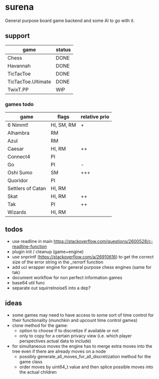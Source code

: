# surena

General purpose board game backend and some AI to go with it.

## support
|game|status|
|---|---|
|Chess|DONE|
|Havannah|DONE|
|TicTacToe|DONE|
|TicTacToe.Ultimate|DONE|
|TwixT.PP|WIP|

### games todo

|game|flags|relative prio|
|---|---|---|
|6 Nimmt!|HI, SM, RM|+|
|Alhambra|RM||
|Azul|RM||
|Caesar|HI, RM|++|
|Connect4|PI||
|Go|PI|-|
|Oshi Sumo|SM|+++|
|Quoridor|PI||
|Settlers of Catan|HI, RM||
|Skat|HI, RM|++|
|Tak|PI|++|
|Wizards|HI, RM||

## todos
* use readline in main https://stackoverflow.com/questions/2600528/c-readline-function
* plugin init / cleanup (game+engine)
* use snprintf (https://stackoverflow.com/a/26910616) to get the correct size of the error string in the _rerrorf function
* add uci wrapper engine for general purpose chess engines (same for tak)
* document workflow for non perfect information games
* base64 util func
* separate out squirrelnoise5 into a dep?

## ideas
* some games may need to have access to some sort of time control for their functionality (munchkin and upcount time control games)
* clone method for the game:
  * option to choose if to discretize if available or not
  * only to copy for a certain privacy view (i.e. which player perspectives actual data to include)
* for simultaneous moves the engine has to merge extra moves into the tree even if there are already moves on a node
  * possibly generate_all_moves_for_all_discretization method for the game class
  * order moves by uint64_t value and then splice possible moves into the actual children
